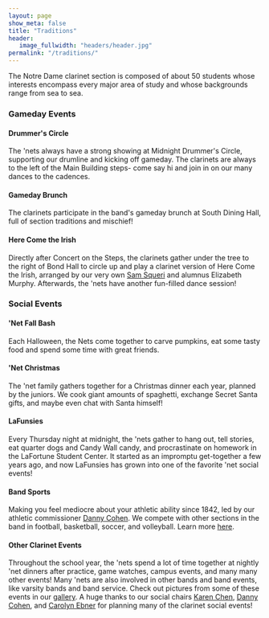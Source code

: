 ```yaml
---
layout: page
show_meta: false
title: "Traditions"
header:
   image_fullwidth: "headers/header.jpg"
permalink: "/traditions/"
---
```


The Notre Dame clarinet section is composed of about 50 students whose interests encompass every major area of study and whose backgrounds range from sea to sea. 

### Gameday Events

#### Drummer's Circle
The 'nets always have a strong showing at Midnight Drummer's Circle, supporting our drumline and kicking off gameday. The clarinets are always to the left of the Main Building steps- come say hi and join in on our many dances to the cadences.

#### Gameday Brunch
The clarinets participate in the band's gameday brunch at South Dining Hall, full of section traditions and mischief!

#### Here Come the Irish
Directly after Concert on the Steps, the clarinets gather under the tree to the right of Bond Hall to circle up and play a clarinet version of Here Come the Irish, arranged by our very own [Sam Squeri](/members/juniors/#samantha_squeri) and alumnus Elizabeth Murphy. Afterwards, the 'nets have another fun-filled dance session!

### Social Events

#### 'Net Fall Bash
Each Halloween, the Nets come together to carve pumpkins, eat some tasty food and spend some time with great friends. 

#### 'Net Christmas
The 'net family gathers together for a Christmas dinner each year, planned by the juniors. We cook giant amounts of spaghetti, exchange Secret Santa gifts, and maybe even chat with Santa himself!

#### LaFunsies
Every Thursday night at midnight, the 'nets gather to hang out, tell stories, eat quarter dogs and Candy Wall candy, and procrastinate on homework in the LaFortune Student Center. It started as an impromptu get-together a few years ago, and now LaFunsies has grown into one of the favorite 'net social events!

#### Band Sports
Making you feel mediocre about your athletic ability since 1842, led by our athletic commissioner [Danny Cohen](/members/sophomores/#danny_cohen). We compete with other sections in the band in football, basketball, soccer, and volleyball. Learn more [here](/athletics/).

#### Other Clarinet Events
Throughout the school year, the 'nets spend a lot of time together at nightly 'net dinners after practice, game watches, campus events, and many many other events! Many 'nets are also involved in other bands and band events, like varsity bands and band service. Check out pictures from some of these events in our [gallery](/gallery/). A huge thanks to our social chairs [Karen Chen](/members/sophomores/#karen_chen), [Danny Cohen](/members/sophomores/#danny_cohen), and [Carolyn Ebner](/members/sophomores/#carolyn_ebner) for planning many of the clarinet social events!








